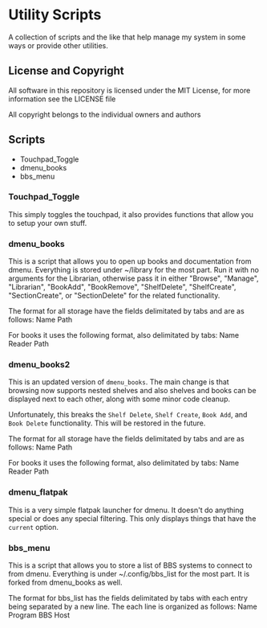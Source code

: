 # Utility Scripts
  A collection of scripts and the like that help manage my system in some ways or provide other utilities.

## License and Copyright
  All software in this repository is licensed under the MIT License, for more information see the LICENSE file

  All copyright belongs to the individual owners and authors
## Scripts
- Touchpad_Toggle
- dmenu_books
- bbs_menu

### Touchpad_Toggle
  This simply toggles the touchpad, it also provides functions that allow you to setup your own stuff.

### dmenu_books
   This is a script that allows you to open up books and documentation from dmenu.
Everything is stored under ~/library for the most part. Run it with no arguments for the Librarian,
otherwise pass it in either "Browse", "Manage", "Librarian", "BookAdd", "BookRemove", "ShelfDelete", 
"ShelfCreate", "SectionCreate", or "SectionDelete" for the related functionality.

The format for all storage have the fields delimitated by tabs and are as follows:
Name    Path

For books it uses the following format, also delimitated by tabs:
Name    Reader    Path

### dmenu_books2
   This is an updated version of `dmenu_books`. The main change is that browsing now supports nested
shelves and also shelves and books can be displayed next to each other, along with some minor code cleanup.

Unfortunately, this breaks the `Shelf Delete`, `Shelf Create`, `Book Add`, and `Book Delete` functionality.
This will be restored in the future.

The format for all storage have the fields delimitated by tabs and are as follows:
Name    Path

For books it uses the following format, also delimitated by tabs:
Name    Reader    Path


### dmenu_flatpak  
   This is a very simple flatpak launcher for dmenu. It doesn't do anything special or does any special filtering.
This only displays things that have the `current` option.

### bbs_menu  
   This is a script that allows you to store a list of BBS systems to connect to from dmenu.
Everything is under ~/.config/bbs_list for the most part. It is forked from dmenu_books as well.

The format for bbs_list has the fields delimitated by tabs with each entry being separated by a new line.
The each line is organized as follows:
Name    Program    BBS Host
